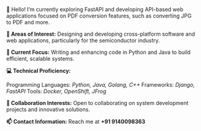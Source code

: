 👋 Hello!
I’m currently exploring FastAPI and developing API-based web applications focused on PDF conversion features, such as converting JPG to PDF and more.

**👀 Areas of Interest:**
Designing and developing cross-platform software and web applications, particularly for the semiconductor industry.

**🌱 Current Focus:**
Writing and enhancing code in Python and Java to build efficient, scalable systems.

**💻 Technical Proficiency:**

Programming Languages: _Python, Java, Golang, C++_
Frameworks: _Django, FastAPI_
Tools: _Docker, OpenShift, JFrog_

**💞️ Collaboration Interests:**
Open to collaborating on system development projects and innovative solutions.

**📫 Contact Information:**
Reach me at **+91 9140098363**
